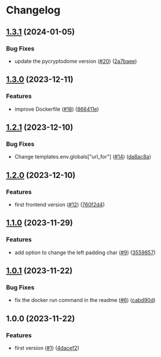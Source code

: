 # Changelog

## [1.3.1](https://github.com/allisson/secure-qrcode/compare/v1.3.0...v1.3.1) (2024-01-05)


### Bug Fixes

* update the pycryptodome version ([#20](https://github.com/allisson/secure-qrcode/issues/20)) ([2a7baee](https://github.com/allisson/secure-qrcode/commit/2a7baee0d6f38cdb3cb46fbacc62db79327c76af))

## [1.3.0](https://github.com/allisson/secure-qrcode/compare/v1.2.1...v1.3.0) (2023-12-11)


### Features

* improve Dockerfile ([#18](https://github.com/allisson/secure-qrcode/issues/18)) ([866411e](https://github.com/allisson/secure-qrcode/commit/866411e3fa0fba70e80e37b9dda1f8f1341a154b))

## [1.2.1](https://github.com/allisson/secure-qrcode/compare/v1.2.0...v1.2.1) (2023-12-10)


### Bug Fixes

* Change templates.env.globals["url_for"] ([#14](https://github.com/allisson/secure-qrcode/issues/14)) ([da8ac8a](https://github.com/allisson/secure-qrcode/commit/da8ac8a98eb5ed55b2ca13e977862566a5852dee))

## [1.2.0](https://github.com/allisson/secure-qrcode/compare/v1.1.0...v1.2.0) (2023-12-10)


### Features

* first frontend version ([#12](https://github.com/allisson/secure-qrcode/issues/12)) ([760f2d4](https://github.com/allisson/secure-qrcode/commit/760f2d48e19f9a2dd43a0b1839853bc4daf84819))

## [1.1.0](https://github.com/allisson/secure-qrcode/compare/v1.0.1...v1.1.0) (2023-11-29)


### Features

* add option to change the left padding char ([#9](https://github.com/allisson/secure-qrcode/issues/9)) ([3559857](https://github.com/allisson/secure-qrcode/commit/355985718bd9ea5f7833088e63a49cb7048e4ed8))

## [1.0.1](https://github.com/allisson/secure-qrcode/compare/v1.0.0...v1.0.1) (2023-11-22)


### Bug Fixes

* fix the docker run command in the readme ([#6](https://github.com/allisson/secure-qrcode/issues/6)) ([cabd90d](https://github.com/allisson/secure-qrcode/commit/cabd90d55b44b8bd24fdaeea9b060bf5962986dd))

## 1.0.0 (2023-11-22)


### Features

* first version ([#1](https://github.com/allisson/secure-qrcode/issues/1)) ([4dacef2](https://github.com/allisson/secure-qrcode/commit/4dacef21043139039c092a05e4541db5364535da))
